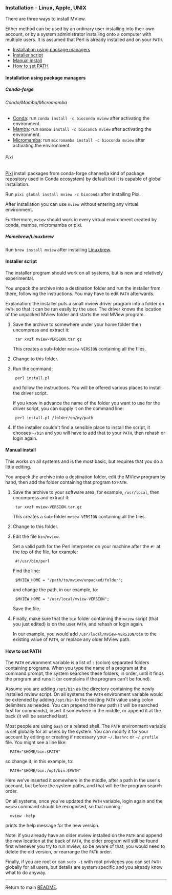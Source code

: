### Installation - Linux, Apple, UNIX

There are three ways to install MView.

Either method can be used by an ordinary user installing into their own
account, or by a system administrator installing onto a computer with multiple
users. It is assumed that Perl is already installed and on your `PATH`.

* [Installation using package managers](#installation-using-package-managers)
* [Installer script](#installer-script)
* [Manual install](#manual-install)
* [How to set PATH](#how-to-set-path)

#### Installation using package managers

##### Conda-forge

###### Conda/Mamba/Micromamba

- [Conda](https://docs.conda.io/projects/conda/en/stable/): run `conda install -c bioconda mview` after activating the environment.
- [Mamba](https://mamba.readthedocs.io/en/latest/installation/mamba-installation.html): run `mamba install -c bioconda mview` after activating the environment.
- [Micromamba](https://mamba.readthedocs.io/en/latest/installation/micromamba-installation.html): run `micromamba install -c bioconda mview` after activating the environment.

###### Pixi

[Pixi](https://prefix.dev) install packages from conda-forge channel(a kind of package repository used in Conda ecosystem) by default but it is capable of global installation.

Run `pixi global install mview -c bioconda` after installing Pixi.

After installation you can use `mview` without entering any virtual environment.

Furthermore, `mview` should work in every virtual environment created by conda, mamba, micromamba or pixi. 

##### Homebrew/Linuxbrew

Run `brew install mview` after installing [Linuxbrew](https://docs.brew.sh/Homebrew-on-Linux).

#### Installer script

The installer program should work on all systems, but is new and relatively
experimental.

You unpack the archive into a destination folder and run the installer from
there, following the instructions. You may have to edit `PATH` afterwards.

Explanation: the installer puts a small mview driver program into a folder on
`PATH` so that it can be run easily by the user. The driver knows the location
of the unpacked MView folder and starts the real MView program.

1. Save the archive to somewhere under your home folder then uncompress
   and extract it:

        tar xvzf mview-VERSION.tar.gz

   This creates a sub-folder `mview-VERSION` containing all the files.

2. Change to this folder.

3. Run the command:

        perl install.pl

   and follow the instructions. You will be offered various places to install
   the driver script.

   If you know in advance the name of the folder you want to use for the
   driver script, you can supply it on the command line:

        perl install.pl /folder/on/my/path

4. If the installer couldn't find a sensible place to install the script, it
   chooses `~/bin` and you will have to add that to your `PATH`, then rehash
   or login again.


#### Manual install

This works on all systems and is the most basic, but requires that you do a
little editing.

You unpack the archive into a destination folder, edit the MView program by
hand, then add the folder containing that program to `PATH`.

1. Save the archive to your software area, for example, `/usr/local`, then
   uncompress and extract it:

        tar xvzf mview-VERSION.tar.gz

   This creates a sub-folder `mview-VERSION` containing all the files.

2. Change to this folder.

3. Edit the file `bin/mview`.

   Set a valid path for the Perl interpreter on your machine after the `#!`
   at the top of the file, for example:

        #!/usr/bin/perl

   Find the line:

        $MVIEW_HOME = "/path/to/mview/unpacked/folder";

   and change the path, in our example, to:

        $MVIEW_HOME = "/usr/local/mview-VERSION";

   Save the file.

4. Finally, make sure that the `bin` folder containing the `mview` script
   (that you just edited) is on the user `PATH`, and rehash or login again.

   In our example, you would add `/usr/local/mview-VERSION/bin` to the
   existing value of `PATH`, or replace any older MView path.


#### How to set PATH

The `PATH` environment variable is a list of `:` (colon) separated folders
containing programs. When you type the name of a program at the command
prompt, the system searches these folders, in order, until it finds the
program and runs it (or complains if the program can't be found).

Assume you are adding `/opt/bin` as the directory containing the newly
installed mview script. On all systems the `PATH` environment variable would
be extended by adding `/opt/bin` to the existing `PATH` value using colon
delimiters as needed. You can prepend the new path (it will be searched first
for commands), insert it somewhere in the middle, or append it at the back (it
will be searched last).

Most people are using `bash` or a related shell. The `PATH` environment
variable is set globally for all users by the system. You can modify it for
your account by editing or creating if necessary your `~/.bashrc` or
`~/.profile` file. You might see a line like:

      PATH="$HOME/bin:$PATH"

so change it, in this example, to:

      PATH="$HOME/bin:/opt/bin:$PATH"

Here we've inserted it somewhere in the middle, after a path in the user's
account, but before the system paths, and that will be the program search
order.

On all systems, once you've updated the `PATH` variable, login again and the
`mview` command should be recognised, so that running:

      mview -help

prints the help message for the new version.

Note: if you already have an older mview installed on the `PATH` and append
the new location at the back of `PATH`, the older program will still be
found first whenever you try to run mview, so be aware of that; you would need
to delete the old version, or rearrange the `PATH` order.

Finally, if you are root or can `sudo -i` with root privileges you can set
`PATH` globally for all users, but details are system specific and you
already know what to do anyway.

---

Return to main [README](README.md).
